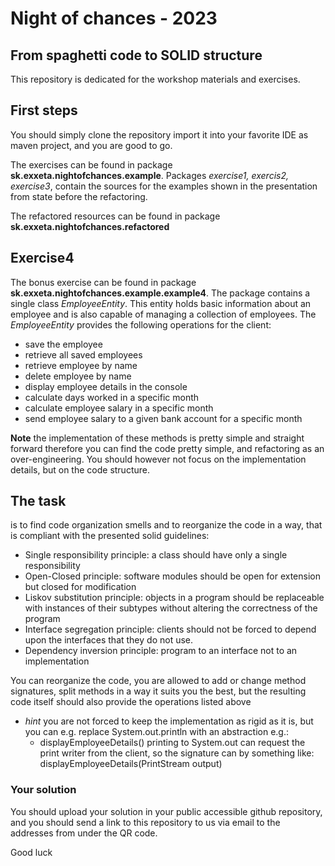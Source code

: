 
# Night of chances - 2023

## From spaghetti code to SOLID structure

This repository is dedicated for the workshop materials and exercises. 

## First steps
You should simply clone the repository import it into your favorite IDE as maven project, and you are good to go.

The exercises can be found in package **sk.exxeta.nightofchances.example**. Packages _exercise1, exercis2, exercise3_, contain the sources for the examples shown in the presentation from state before the refactoring. 

The refactored resources can be found in package **sk.exxeta.nightofchances.refactored**

## Exercise4
The bonus exercise can be found in package **sk.exxeta.nightofchances.example.example4**. The package contains a single class _EmployeeEntity_. 
This entity holds basic information about an employee and is also capable of managing a collection of employees. 
The _EmployeeEntity_ provides the following operations for the client:
* save the employee
* retrieve all saved employees
* retrieve employee by name
* delete employee by name
* display employee details in the console
* calculate days worked in a specific month
* calculate employee salary in a specific month
* send employee salary to a given bank account for a specific month

**Note**
the implementation of these methods is pretty simple and straight forward therefore you can find the code pretty simple, and refactoring as an over-engineering. You should however not focus on the implementation details, but on the code structure.

## The task 
is to find code organization smells and to reorganize the code in a way, that is compliant with the presented solid guidelines:
* Single responsibility principle: a class should have only a single responsibility
* Open-Closed principle: software modules should be open for extension but closed for modification
* Liskov substitution principle: objects in a program should be replaceable with instances of their subtypes without altering the correctness of the program
* Interface segregation principle: clients should not be forced to depend upon the interfaces that they do not use. 
* Dependency inversion principle: program to an interface not to an implementation

You can reorganize the code, you are allowed to add or change method signatures, split methods in a way it suits you the best, but the resulting code itself should also provide the operations listed above
* _hint_ you are not forced to keep the implementation as rigid as it is, but you can e.g. replace System.out.println with an abstraction e.g.:
  *  displayEmployeeDetails() printing to System.out can request the print writer from the client, so the signature can by something like:  displayEmployeeDetails(PrintStream output)

### Your solution
You should upload your solution in your public accessible github repository, and you should send a link to this repository to us via email to the addresses from under the QR code.

Good luck
